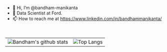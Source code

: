 - 👋 Hi, I’m @bandham-manikanta
- 👀 Data Scientist at Ford.
- 📫 How to reach me at https://www.linkedin.com/in/bandhammanikanta/

<br />

| | |
| ------------------------------------------------------------------------ | ------------------------------------------------------------- |
| ![Bandham's github stats](https://github-readme-stats.vercel.app/api?username=bandham-manikanta&show_icons=true&theme=algolia&count_private=true) | ![Top Langs](https://github-readme-stats.vercel.app/api/top-langs/?username=bandham-manikanta&theme=algolia)

<br />

